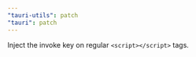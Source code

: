 ```yaml
---
"tauri-utils": patch
"tauri": patch
---
```


Inject the invoke key on regular `<script></script>` tags.
